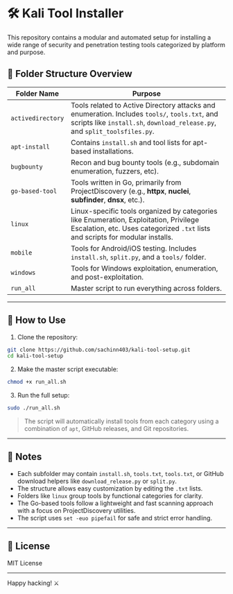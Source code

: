 # 🛠 Kali Tool Installer

This repository contains a modular and automated setup for installing a wide range of security and penetration testing tools categorized by platform and purpose.

## 📁 Folder Structure Overview

| Folder Name       | Purpose                                                                                                                                                                     |
| ----------------- | --------------------------------------------------------------------------------------------------------------------------------------------------------------------------- |
| `activedirectory` | Tools related to Active Directory attacks and enumeration. Includes `tools/`, `tools.txt`, and scripts like `install.sh`, `download_release.py`, and `split_toolsfiles.py`. |
| `apt-install`     | Contains `install.sh` and tool lists for apt-based installations.                                                                                                           |
| `bugbounty`       | Recon and bug bounty tools (e.g., subdomain enumeration, fuzzers, etc).                                                                                                     |
| `go-based-tool`   | Tools written in Go, primarily from ProjectDiscovery (e.g., **httpx**, **nuclei**, **subfinder**, **dnsx**, etc.).                                                          |
| `linux`           | Linux-specific tools organized by categories like Enumeration, Exploitation, Privilege Escalation, etc. Uses categorized `.txt` lists and scripts for modular installs.     |
| `mobile`          | Tools for Android/iOS testing. Includes `install.sh`, `split.py`, and a `tools/` folder.                                                                                    |
| `windows`         | Tools for Windows exploitation, enumeration, and post-exploitation.                                                                                                         |
| `run_all`         | Master script to run everything across folders.                                                                                                                             |

---

## 🚀 How to Use

1. Clone the repository:

```bash
git clone https://github.com/sachinn403/kali-tool-setup.git
cd kali-tool-setup
```

2. Make the master script executable:

```bash
chmod +x run_all.sh
```

3. Run the full setup:

```bash
sudo ./run_all.sh
```

> The script will automatically install tools from each category using a combination of `apt`, GitHub releases, and Git repositories.

---

## 📎 Notes

* Each subfolder may contain `install.sh`, `tools.txt`, `tools.txt`, or GitHub download helpers like `download_release.py` or `split.py`.
* The structure allows easy customization by editing the `.txt` lists.
* Folders like `linux` group tools by functional categories for clarity.
* The Go-based tools follow a lightweight and fast scanning approach with a focus on ProjectDiscovery utilities.
* The script uses `set -euo pipefail` for safe and strict error handling.

---

## 📄 License

MIT License

---

Happy hacking! ⚔️
